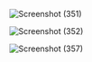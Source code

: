 ![Screenshot (351)](https://user-images.githubusercontent.com/63244079/82736507-e517c300-9d47-11ea-9548-1454b50877d1.png)



![Screenshot (352)](https://user-images.githubusercontent.com/63244079/82736508-e648f000-9d47-11ea-8e9d-14b5d1002f0c.png)



![Screenshot (357)](https://user-images.githubusercontent.com/63244079/82736509-e6e18680-9d47-11ea-8b08-4265ff2bf87c.png)
